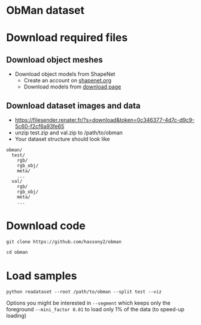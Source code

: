 ObMan dataset
=============

# Download required files


## Download object meshes

- Download object models from ShapeNet
  - Create an account on [shapenet.org](https://www.shapenet.org)
  - Download models from [download page](https://www.shapenet.org/download/shapenetcore)

## Download dataset images and data

- https://filesender.renater.fr/?s=download&token=0c346377-4d7c-d9c9-5c60-f2cf6a93fe65
- unzip test.zip and val.zip to /path/to/obman
- Your dataset structure should look like

```
obman/
  test/
    rgb/
    rgb_obj/
    meta/
    ...
  val/
    rgb/
    rgb_obj/
    meta/
    ...
```

# Download code

`git clone https://github.com/hassony2/obman`

`cd obman`

# Load samples

`python readataset --root /path/to/obman --split test --viz`

Options you might be interested in `--segment` which keeps only the foreground `--mini_factor 0.01` to load only 1% of the data (to speed-up loading)
